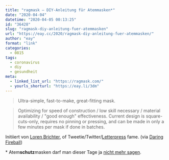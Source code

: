 ```yaml
---
title: "ragmask – DIY-Anleitung für Atemmasken*"
date: "2020-04-04"
datetime: "2020-04-05 00:13:25"
id: "36428"
slug: "ragmask-diy-anleitung-fuer-atemmasken"
url: "https://eay.cc/2020/ragmask-diy-anleitung-fuer-atemmasken/"
author: "eay"
format: "link"
categories:
  - 0815
tags:
  - coronavirus
  - diy
  - gesundheit
meta:
  - linked_list_url: "https://ragmask.com/"
  - yourls_shorturl: "https://eay.li/3dm"
---
```


> Ultra-simple, fast-to-make, great-fitting mask.

> Optimizing for speed of construction / low skill necessary / material availability / "good enough" effectiveness. Current design is square-cuts-only, requires no pinning or pressing, and can be made in only a few minutes per mask if done in batches.

Initiiert von [Loren Brichter](https://twitter.com/lorenb), of Tweetie/Twitter/[Letterpress](https://eay.cc/2012/letterpress/) fame. (via [Daring Fireball](https://daringfireball.net/linked/2020/04/01/ragmask))

\* Atem**schutz**masken darf man dieser Tage ja [nicht mehr sagen](https://www.heise.de/make/meldung/Abmahnung-wegen-Schutzmasken-4694669.html).
